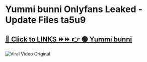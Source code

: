 
 # Yummi bunni Onlyfans Leaked - Update Files ta5u9

## <h2><a href="https://clipsfans.com/Yummi_bunni&ref=git">🔗 Click to LINKS ⏩⏩ 👉 🟢 Yummi bunni </a></h2>

<a href="https://clipsfans.com/Yummi_bunni&ref=git" rel="nofollow" data-target="animated-image.originalLink"><img src="https://i.ibb.co.com/xMMVF88/686577567.gif" alt="Viral Video Original" style="max-width: 100%; display: inline-block;" data-target="animated-image.originalImage"></a>

